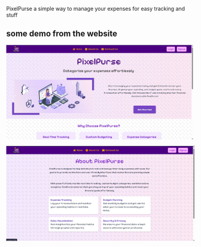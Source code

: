 PixelPurse a simple way to manage your expenses for easy tracking and stuff

## some demo from the website
<img src="./src/assets/readme_images/home-1.png" alt="i dunno" width="500" >

![Homepage](./src/assets/readme_images/aboutUs-1.png)